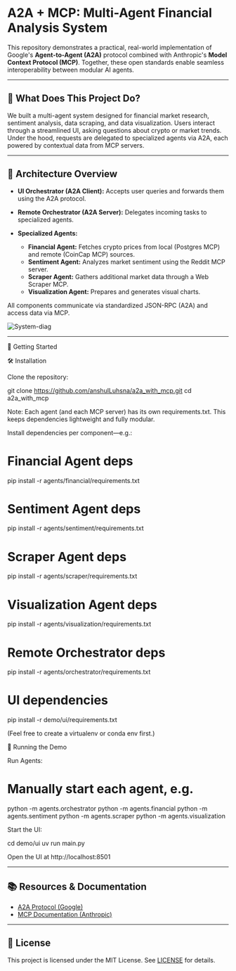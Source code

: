 #  A2A + MCP: Multi-Agent Financial Analysis System

This repository demonstrates a practical, real-world implementation of Google's **Agent-to-Agent (A2A)** protocol combined with Anthropic's **Model Context Protocol (MCP)**. Together, these open standards enable seamless interoperability between modular AI agents.

---

## 🌟 What Does This Project Do?

We built a multi-agent system designed for financial market research, sentiment analysis, data scraping, and data visualization. Users interact through a streamlined UI, asking questions about crypto or market trends. Under the hood, requests are delegated to specialized agents via A2A, each powered by contextual data from MCP servers.

---

## 📌 Architecture Overview

* **UI Orchestrator (A2A Client):**  Accepts user queries and forwards them using the A2A protocol.
* **Remote Orchestrator (A2A Server):** Delegates incoming tasks to specialized agents.
* **Specialized Agents:**

  * **Financial Agent:** Fetches crypto prices from local (Postgres MCP) and remote (CoinCap MCP) sources.
  * **Sentiment Agent:** Analyzes market sentiment using the Reddit MCP server.
  * **Scraper Agent:** Gathers additional market data through a Web Scraper MCP.
  * **Visualization Agent:** Prepares and generates visual charts.

All components communicate via standardized JSON-RPC (A2A) and access data via MCP.

![System-diag](https://github.com/user-attachments/assets/bc89650e-a49c-4d9d-a7fd-1d4f7a128cb0)

---

🚦 Getting Started

🛠️ Installation

Clone the repository:

git clone https://github.com/anshulLuhsna/a2a_with_mcp.git
cd a2a_with_mcp

Note: Each agent (and each MCP server) has its own requirements.txt. This keeps dependencies lightweight and fully modular.

Install dependencies per component—e.g.:

# Financial Agent deps
pip install -r agents/financial/requirements.txt

# Sentiment Agent deps
pip install -r agents/sentiment/requirements.txt

# Scraper Agent deps
pip install -r agents/scraper/requirements.txt

# Visualization Agent deps
pip install -r agents/visualization/requirements.txt

# Remote Orchestrator deps
pip install -r agents/orchestrator/requirements.txt

# UI dependencies
pip install -r demo/ui/requirements.txt

(Feel free to create a virtualenv or conda env first.)

🚀 Running the Demo

Run Agents:

# Manually start each agent, e.g.
python -m agents.orchestrator
python -m agents.financial
python -m agents.sentiment
python -m agents.scraper
python -m agents.visualization

Start the UI:

cd demo/ui
uv run main.py

Open the UI at http://localhost:8501

---

## 📚 Resources & Documentation

* [A2A Protocol (Google)](https://github.com/google/A2A)
* [MCP Documentation (Anthropic)](https://docs.anthropic.com/en/docs/agents-and-tools/mcp)

---

## 📜 License

This project is licensed under the MIT License. See [LICENSE](LICENSE) for details.
